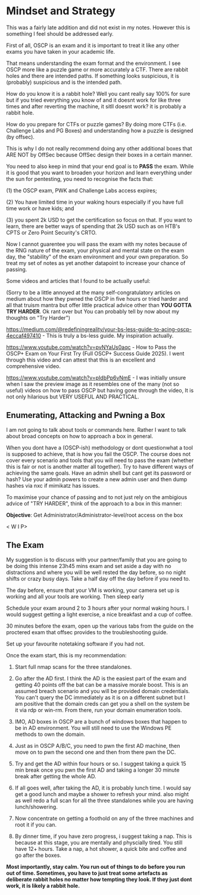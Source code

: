 # Mindset and Strategy

This was a fairly late addition and did not exist in my notes. However this is something I feel should be addressed early. 

First of all, OSCP is an exam and it is important to treat it like any other exams you have taken in your academic life.

That means understanding the exam format and the environment. I see OSCP more like a puzzle game or more accurately a CTF. There are rabbit holes and there are intended paths. If something looks suspicious, it is (probably) suspicious and is the intended path. 

How do you know it is a rabbit hole? Well you cant really say 100% for sure but if you tried everything you know of and it doesnt work for like three times and after reverting the machine, it sitll doesnt work? it is probably a rabbit hole. 

How do you prepare for CTFs or puzzle games? By doing more CTFs (i.e. Challenge Labs and PG Boxes) and understanding how a puzzle is designed (by offsec).

This is why I do not really recommend doing any other additional boxes that ARE NOT by OffSec because OffSec design their boxes in a certain manner.

You need to also keep in mind that your end goal is to **PASS** the exam. While it is good that you want to broaden your horizon and learn everything under the sun for pentesting, you need to recognise the facts that: 

(1) the OSCP exam, PWK and Challenge Labs access expires; 

(2) You have limited time in your waking hours especially if you have full time work or have kids; and 

(3) you spent 2k USD to get the certification so focus on that. If you want to learn, there are better ways of spending that 2k USD such as on HTB's CPTS or Zero Point Security's CRTO. 

Now I cannot guarentee you will pass the exam with my notes because of the RNG nature of the exam, your physical and mental state on the exam day, the "stability" of the exam environment and your own preparation. So treat my set of notes as yet another datapoint to increase your chance of passing.

Some videos and articles that I found to be actually useful: 

(Sorry to be a little annoyed at the many self-congratulatory articles on medium about how they pwned the OSCP in five hours or tried harder and all that truism mantra but offer little practical advice other than **YOU GOTTA TRY HARDER**. Ok rant over but You can probably tell by now about my thoughts on "Try Harder")

https://medium.com/@redefiningreality/your-bs-less-guide-to-acing-oscp-4eccaf497410 - This is truly a bs-less guide. My inspiration actually.

https://www.youtube.com/watch?v=pvNYaUs0aqc - How to Pass the OSCP+ Exam on Your First Try (Full OSCP+ Success Guide 2025). I went through this video and can attest that this is an excellent and comprehensive video.

https://www.youtube.com/watch?v=pIdbPp6vNmE - I was initially unsure when I saw the preview image as it resembles one of the many (not so useful) videos on how to pass OSCP but having gone through the video, It is not only hilarious but VERY USEFUL AND PRACTICAL.

## Enumerating, Attacking and Pwning a Box

I am not going to talk about tools or commands here. Rather I want to talk about broad concepts on how to approach a box in general. 

When you dont have a (OSCP-ish) methodology or dont questionwhat a tool is supposed to achieve, that is how you fail the OSCP. The course does not cover every scenario and tools that you will need to pass the exam (whether this is fair or not is another matter all together). Try to have different ways of achieving the same goals. Have an admin shell but cant get its password or hash? Use your admin powers to create a new admin user and then dump hashes via nxc if mimikatz has issues.

To maximise your chance of passing and to not just rely on the ambigious advice of "TRY HARDER", think of the approach to a box in this manner:

**Objective**: Get Administrator/Administrator-level/root access on the box

< W I P>




## The Exam

My suggestion is to discuss with your partner/family that you are going to be doing this intense 23h45 mins exam and set aside a day with no distractions and where you will be well rested the day before, so no night shifts or crazy busy days. Take a half day off the day before if you need to.

The day before, ensure that your VM is working, your camera set up is working and all your tools are working. Then sleep early

Schedule your exam around 2 to 3 hours after your normal waking hours. I would suggest getting a light exercise, a nice breakfast and a cup of coffee.

30 minutes before the exam, open up the various tabs from the guide on the proctered exam that offsec provides to the troubleshooting guide.

Set up your favourite notetaking software if you had not.

Once the exam start, this is my recommendation:

1) Start full nmap scans for the three standalones. 

2) Go after the AD first. I think the AD is the easiest part of the exam and getting 40 points off the bat can be a massive morale boost. This is an assumed breach scenario and you will be provided domain credentials. You can't query the DC immediately as it is on a different subnet but I am positive that the domain creds can get you a shell on the system be it via rdp or win-rm. From there, run your domain enumeration tools.

3) IMO, AD boxes in OSCP are a bunch of windows boxes that happen to be in AD environment. You will still need to use the Windows PE methods to own the domain.

4) Just as in OSCP A/B/C, you need to pwn the first AD machine, then move on to pwn the second one and then from there pwn the DC. 

5) Try and get the AD within four hours or so. I suggest taking a quick 15 min break once you pwn the first AD and taking a longer 30 minute break after getting the whole AD.

6) If all goes well, after taking the AD, it is probably lunch time. I would say get a good lunch and maybe a shower to refresh your mind. also might as well redo a full scan for all the three standalones while you are having lunch/showering.

7) Now concentrate on getting a foothold on any of the three machines and root it if you can. 

8) By dinner time, if you have zero progress, i suggest taking a nap. This is because at this stage, you are mentally and physcially tired. You still have 12+ hours. Take a nap, a hot shower, a quick bite and coffee and go after the boxes.

**Most importantly, stay calm. You run out of things to do before you run out of time. Sometimes, you have to just treat some artefacts as deliberate rabbit holes no matter how tempting they look. If they just dont work, it is likely a rabbit hole.**


